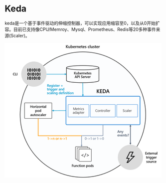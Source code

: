 # Keda

keda是一个基于事件驱动的伸缩控制器，可以实现应用缩容至0，以及从0开始扩容。目前已支持像CPU/Memroy、Mysql、Prometheus、Redis等20多种事件来源(Scaler)。

![keda-architecture.png](./keda-architecture.png)


